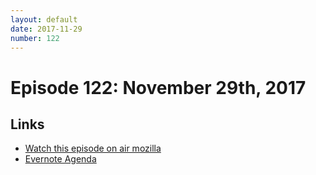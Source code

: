 ```yaml
---
layout: default
date: 2017-11-29
number: 122
---
```


# Episode 122: November 29th, 2017

## Links
* [Watch this episode on air mozilla](https://air.mozilla.org/the-joy-of-coding-episode-122/)
* [Evernote Agenda](https://www.evernote.com/l/AbKdccjhUh5LarxCFkjVcsVxnVapX2Yxpu4)







